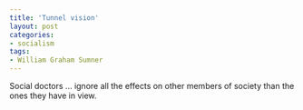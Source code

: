 ```yaml
---
title: 'Tunnel vision'
layout: post
categories:
- socialism
tags:
- William Graham Sumner
---
```


Social doctors ... ignore all the effects on other members of society than the ones they have in view.